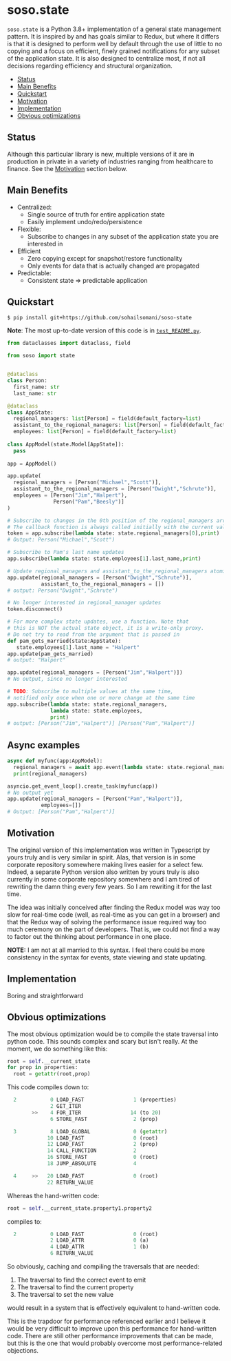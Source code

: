 # soso.state

`soso.state` is a Python 3.8+ implementation of a general state management
pattern. It is inspired by and has goals similar to Redux, but where it differs
is that it is designed to perform well by default through the use of little to
no copying and a focus on efficient, finely grained notifications for any subset
of the application state. It is also designed to centralize most, if not all
decisions regarding efficiency and structural organization.

* [Status](#status)
* [Main Benefits](#main-benefits)
* [Quickstart](#quickstart)
* [Motivation](#motivation)
* [Implementation](#implementation)
* [Obvious optimizations](#obvious-optimizations)

## Status

Although this particular library is new, multiple versions of it are 
in production in private in a variety of industries ranging from healthcare
to finance. See the [Motivation](#motivation) section below.

## Main Benefits

* Centralized:
    * Single source of truth for entire application state
    * Easily implement undo/redo/persistence
* Flexible:
    * Subscribe to changes in any subset of the application state you are interested in
* Efficient
    * Zero copying except for snapshot/restore functionality
    * Only events for data that is actually changed are propagated
* Predictable:
    * Consistent state => predictable application

## Quickstart

`$ pip install git+https://github.com/sohailsomani/soso-state`

**Note**: The most up-to-date version of this code is in [`test_README.py`](tests/test_README.py).

```python
from dataclasses import dataclass, field

from soso import state


@dataclass
class Person:
  first_name: str
  last_name: str

@dataclass
class AppState:
  regional_managers: list[Person] = field(default_factory=list)
  assistant_to_the_regional_managers: list[Person] = field(default_factory=list)
  employees: list[Person] = field(default_factory=list)
  
class AppModel(state.Model[AppState]):
  pass
  
app = AppModel()

app.update(
  regional_managers = [Person("Michael","Scott")],
  assistant_to_the_regional_managers = [Person("Dwight","Schrute")],
  employees = [Person("Jim","Halpert"),
               Person("Pam","Beesly")] 
)

# Subscribe to changes in the 0th position of the regional_managers array.
# The callback function is always called initially with the current values
token = app.subscribe(lambda state: state.regional_managers[0],print)
# Output: Person("Michael","Scott")

# Subscribe to Pam's last name updates
app.subscribe(lambda state: state.employees[1].last_name,print)

# Update regional_managers and assistant_to_the_regional_managers atomically
app.update(regional_managers = [Person("Dwight","Schrute")],
           assistant_to_the_regional_managers = [])
# output: Person("Dwight","Schrute")

# No longer interested in regional_manager updates
token.disconnect()

# For more complex state updates, use a function. Note that
# this is NOT the actual state object, it is a write-only proxy.
# Do not try to read from the argument that is passed in
def pam_gets_married(state:AppState):
   state.employees[1].last_name = "Halpert"
app.update(pam_gets_married)
# output: "Halpert"

app.update(regional_managers = [Person("Jim","Halpert")])
# No output, since no longer interested

# TODO: Subscribe to multiple values at the same time, 
# notified only once when one or more change at the same time
app.subscribe(lambda state: state.regional_managers,
              lambda state: state.employees,
              print)
# output: [Person("Jim","Halpert")] [Person("Pam","Halpert")]
```

## Async examples

```python
async def myfunc(app:AppModel):
  regional_managers = await app.event(lambda state: state.regional_managers)
  print(regional_managers)

asyncio.get_event_loop().create_task(myfunc(app))
# No output yet
app.update(regional_managers = [Person("Pam","Halpert")],
           employees=[])
# Output: [Person("Pam","Halpert")]
```

## Motivation

The original version of this implementation was written in Typescript by yours
truly and is very similar in spirit. Alas, that version is in some corporate
repository somewhere making lives easier for a select few. Indeed, a separate
Python version also written by yours truly is also currently in some corporate
repository somewhere and I am tired of rewriting the damn thing every few years.
So I am rewriting it for the last time.

The idea was initially conceived after finding the Redux model was way too slow
for real-time code (well, as real-time as you can get in a browser) and that the
Redux way of solving the performance issue required way too much ceremony on the
part of developers. That is, we could not find a way to factor out the thinking
about performance in one place.

**NOTE:** I am not at all married to this syntax. I feel there could be more
consistency in the syntax for events, state viewing and state updating.

## Implementation

Boring and straightforward

## Obvious optimizations

The most obvious optimization would be to compile the state traversal into
python code. This sounds complex and scary but isn't really. At the moment, we
do something like this:

```python
root = self.__current_state
for prop in properties:
  root = getattr(root,prop)
```

This code compiles down to:

```python
  2           0 LOAD_FAST                1 (properties)
              2 GET_ITER
        >>    4 FOR_ITER                14 (to 20)
              6 STORE_FAST               2 (prop)

  3           8 LOAD_GLOBAL              0 (getattr)
             10 LOAD_FAST                0 (root)
             12 LOAD_FAST                2 (prop)
             14 CALL_FUNCTION            2
             16 STORE_FAST               0 (root)
             18 JUMP_ABSOLUTE            4

  4     >>   20 LOAD_FAST                0 (root)
             22 RETURN_VALUE
```

Whereas the hand-written code:

```python
root = self.__current_state.property1.property2
```

compiles to:

```python
  2           0 LOAD_FAST                0 (root)
              2 LOAD_ATTR                0 (a)
              4 LOAD_ATTR                1 (b)
              6 RETURN_VALUE
```

So obviously, caching and compiling the traversals that are needed:

1. The traversal to find the correct event to emit
2. The traversal to find the current property
3. The traversal to set the new value

would result in a system that is effectively equivalent to hand-written code.

This is the trapdoor for performance referenced earlier and I believe it would
be very difficult to improve upon this performance for hand-written code. There
are still other performance improvements that can be made, but this is the one
that would probably overcome most performance-related objections.
